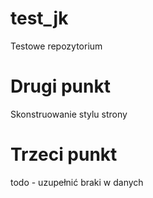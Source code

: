 # test_jk
Testowe repozytorium


# Drugi punkt

Skonstruowanie stylu strony

# Trzeci punkt

todo - uzupełnić braki w danych
